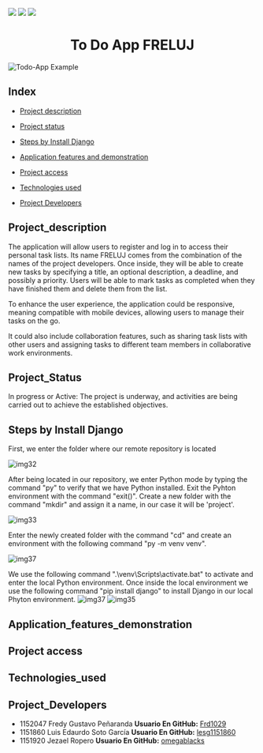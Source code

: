 <p align="left">
   <img src="https://img.shields.io/badge/STATUS-IN%20PROGRESS-green">
   <img src="https://img.shields.io/badge/License-UFPS-red">
   <img src="https://img.shields.io/badge/Python-3.12.2-blue">
   </p>

<h1 align="center"> To Do App FRELUJ </h1>

![Todo-App Example](https://github.com/Frd1029/to_do_app/assets/75369255/5a5849fe-5170-4f8b-83c4-173622ca9b28)

## Index

* [Project description](#Project_description)

* [Project status](#Project_Status)

* [Steps by Install Django](#Steps_by_Install_Django)

* [Application features and demonstration](#Application_features_demonstration)

* [Project access](#Project_access)

* [Technologies used](#Technologies_used)

* [Project Developers](#personas-desarrolladores)

## Project_description

The application will allow users to register and log in to access their personal task lists. Its name FRELUJ comes from the combination of the names of the project developers.
Once inside, they will be able to create new tasks by specifying a title, an optional description, a deadline, and possibly a priority.
Users will be able to mark tasks as completed when they have finished them and delete them from the list.

To enhance the user experience, the application could be responsive, meaning compatible with mobile devices, allowing users to manage their tasks on the go.

It could also include collaboration features, such as sharing task lists with other users and assigning tasks to different team members in collaborative work environments.

## Project_Status

In progress or Active: The project is underway, and activities are being carried out to achieve the established objectives.

## Steps by Install Django

First, we enter the folder where our remote repository is located

![img32](https://github.com/Frd1029/to_do_app/assets/75369255/33893a9f-dbbf-461e-8319-a5ff02509920)

After being located in our repository, we enter Python mode by typing the command "py" to verify that we have Python installed. Exit the Pyhton environment with the command "exit()". Create a new folder with the command "mkdir" and assign it a name, in our case it will be 'project'.

![img33](https://github.com/Frd1029/to_do_app/assets/75369255/717c0d2f-fd16-4258-a314-c5c4936078e2)

Enter the newly created folder with the command "cd" and create an environment with the following command "py -m venv venv".

![img37](https://github.com/Frd1029/to_do_app/assets/75369255/2381d277-5b0c-4095-add2-12dcf17374b4)

We use the following command ".\venv\Scripts\activate.bat" to activate and enter the local Python environment. Once inside the local environment we use the following command "pip install django" to install Django in our local Phyton environment.
![img37](https://github.com/Frd1029/to_do_app/assets/75369255/15d1608d-ae14-4070-9c09-73a05a508363)
![img35](https://github.com/Frd1029/to_do_app/assets/75369255/3b7e2dc4-196e-4ecd-a3c9-7281542f2938)

## Application_features_demonstration

## Project access

## Technologies_used

## Project_Developers

- 1152047 Fredy Gustavo Peñaranda 
    **Usuario En GitHub:** [Frd1029](https://github.com/Frd1029)
- 1151860 Luis Edaurdo Soto García 
    **Usuario En GitHub:** [lesg1151860](https://github.com/lesg1151860)
- 1151920 Jezael Ropero 
    **Usuario En GitHub:** [omegablacks](https://github.com/omegablacks)
